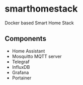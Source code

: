 # smarthomestack
Docker based Smart Home Stack 
## Components
  * Home Assistant
  * Mosquitto MQTT server
  * Telegraf
  * InfluxDB
  * Grafana
  * Portainer
